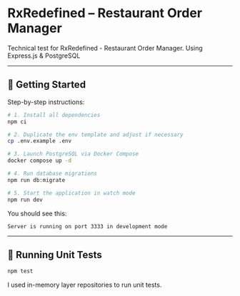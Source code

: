 # RxRedefined – Restaurant Order Manager

Technical test for RxRedefined - Restaurant Order Manager. Using Express.js & PostgreSQL

---

## 🚀 Getting Started

Step-by-step instructions:

```bash
# 1. Install all dependencies
npm ci

# 2. Duplicate the env template and adjust if necessary
cp .env.example .env

# 3. Launch PostgreSQL via Docker Compose
docker compose up -d

# 4. Run database migrations
npm run db:migrate

# 5. Start the application in watch mode
npm run dev
```

You should see this:
```
Server is running on port 3333 in development mode
```

---

## 🧪 Running Unit Tests

```bash
npm test
```

I used in-memory layer repositories to run unit tests.